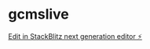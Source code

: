 # gcmslive

[Edit in StackBlitz next generation editor ⚡️](https://stackblitz.com/~/github.com/Love2spy/gcmslive)